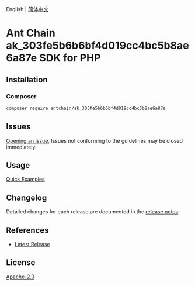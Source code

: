 English | [简体中文](README-CN.md)

# Ant Chain ak_303fe5b6b6bf4d019cc4bc5b8ae6a87e SDK for PHP

## Installation

### Composer

```bash
composer require antchain/ak_303fe5b6b6bf4d019cc4bc5b8ae6a87e
```

## Issues

[Opening an Issue](https://github.com/alipay/antchain-openapi-prod-sdk/issues/new), Issues not conforming to the guidelines may be closed immediately.

## Usage

[Quick Examples](https://github.com/alipay/antchain-openapi-prod-sdk/blob/master/docs/0-Examples-EN.md#quick-examples)

## Changelog

Detailed changes for each release are documented in the [release notes](./ChangeLog.txt).

## References

* [Latest Release](https://github.com/antchain-openapi-sdk-php)

## License

[Apache-2.0](http://www.apache.org/licenses/LICENSE-2.0)
